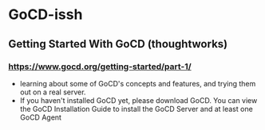 # GoCD-issh
## Getting Started With GoCD (thoughtworks)
### https://www.gocd.org/getting-started/part-1/

- learning about some of GoCD's concepts and features, and trying them out on a real server.
- If you haven't installed GoCD yet, please download GoCD. You can view the GoCD Installation Guide to install the GoCD Server and at least one GoCD Agent
